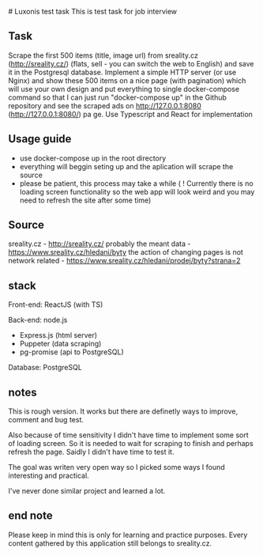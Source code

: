# Luxonis test task
This is test task for job interview

## Task
Scrape the first 500 items (title, image url) from sreality.cz (http://sreality.cz/) (flats, sell - you can switch the web to English) and save it in the Postgresql database. Implement a simple HTTP server (or use Nginx) and show these 500 items on a nice page (with pagination) which will use your own design and put everything to single docker-compose command so that I can just run "docker-compose up" in the Github repository and see the scraped ads on http://127.0.0.1:8080 (http://127.0.0.1:8080/) pa
ge. Use Typescript and React for implementation

## Usage guide
- use docker-compose up in the root directory
- everything will beggin seting up and the aplication will scrape the source
- please be patient, this process may take a while ( ! Currently there is no loading screen functionality so the web app will look weird and you may need to refresh the site after some time)

## Source

sreality.cz - http://sreality.cz/
probably the meant data - https://www.sreality.cz/hledani/byty
the action of changing pages is not network related - https://www.sreality.cz/hledani/prodej/byty?strana=2

## stack

Front-end: ReactJS (with TS)

Back-end: node.js
- Express.js (html server)
- Puppeter (data scraping)
- pg-promise (api to PostgreSQL)

Database: PostgreSQL

## notes
This is rough version. It works but there are definetly ways to improve, comment and bug test.

Also because of time sensitivity I didn't have time to implement some sort of loading screen. So it is needed to wait for scraping to finish and perhaps refresh the page. Saidly I didn't have time to test it.

The goal was writen very open way so I picked some ways I found interesting and practical.

I've never done similar project and learned a lot.

## end note
Please keep in mind this is only for learning and practice purposes. Every content gathered by this application still belongs to sreality.cz. 
